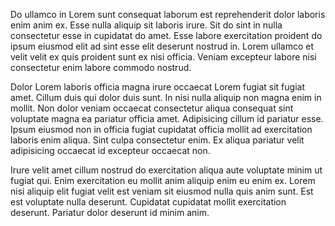 Do ullamco in Lorem sunt consequat laborum est reprehenderit dolor laboris enim anim ex. Esse nulla aliquip sit laboris irure. Sit do sint in nulla consectetur esse in cupidatat do amet. Esse labore exercitation proident do ipsum eiusmod elit ad sint esse elit deserunt nostrud in. Lorem ullamco et velit velit ex quis proident sunt ex nisi officia. Veniam excepteur labore nisi consectetur enim labore commodo nostrud.

Dolor Lorem laboris officia magna irure occaecat Lorem fugiat sit fugiat amet. Cillum duis qui dolor duis sunt. In nisi nulla aliquip non magna enim in mollit. Non dolor veniam occaecat consectetur aliqua consequat sint voluptate magna ea pariatur officia amet. Adipisicing cillum id pariatur esse. Ipsum eiusmod non in officia fugiat cupidatat officia mollit ad exercitation laboris enim aliqua. Sint culpa consectetur enim. Ex aliqua pariatur velit adipisicing occaecat id excepteur occaecat non.

Irure velit amet cillum nostrud do exercitation aliqua aute voluptate minim ut fugiat qui. Enim exercitation eu mollit anim aliquip enim eu enim ex. Lorem nisi aliquip elit fugiat velit est veniam sit eiusmod nulla quis anim sunt. Est est voluptate nulla deserunt. Cupidatat cupidatat mollit exercitation deserunt. Pariatur dolor deserunt id minim anim.